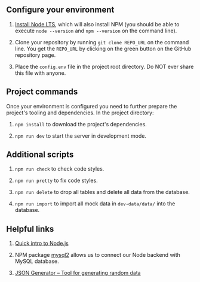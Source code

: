 ## Configure your environment

1. [Install Node LTS](https://nodejs.org/en/download/), which will also install NPM (you should be able to execute `node --version` and `npm --version` on the command line).

2. Clone your repository by running `git clone REPO_URL` on the command line. You get the `REPO_URL` by clicking on the green button on the GitHub repository page.

3. Place the `config.env` file in the project root directory. Do NOT ever share this file with anyone.

## Project commands

Once your environment is configured you need to further prepare the project's tooling and dependencies. In the project directory:

1. `npm install` to download the project's dependencies.

2. `npm run dev` to start the server in development mode.

## Additional scripts

1. `npm run check` to check code styles.

2. `npm run pretty` to fix code styles.

3. `npm run delete` to drop all tables and delete all data from the database.

4. `npm run import` to import all mock data in `dev-data/data/` into the database.

## Helpful links

1. [Quick intro to Node.js](https://nodejs.dev/introduction-to-nodejs)

2. NPM package [mysql2](https://www.npmjs.com/package/mysql2) allows us to connect our Node backend with MySQL database. 

3. [JSON Generator – Tool for generating random data](https://www.json-generator.com) 

